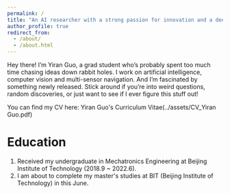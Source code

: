 ```yaml
---
permalink: /
title: "An AI researcher with a strong passion for innovation and a deep interest in exploring emerging technologies."
author_profile: true
redirect_from: 
  - /about/
  - /about.html
---
```


Hey there! I’m Yiran Guo, a grad student who’s probably spent too much time chasing ideas down rabbit holes. I work on artificial intelligence, computer vision and multi-sensor navigation. And I’m fascinated by something newly released. Stick around if you’re into weird questions, random discoveries, or just want to see if I ever figure this stuff out!

You can find my CV here: Yiran Guo's Curriculum Vitae(../assets/CV_Yiran Guo.pdf)

Education
======
1. Received my undergraduate in Mechatronics Engineering at Beijing Institute of Technology (2018.9 ~ 2022.6).
2. I am about to complete my master's studies at BIT (Beijing Institute of Technology) in this June.

